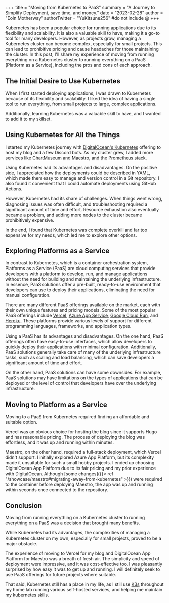 +++
title = "Moving from Kubernetes to PaaS"
summary = "A Journey to Simplify Deployment, save time, and money."
date = "2023-02-28"
author = "Eoin Motherway"
authorTwitter = "YuKitsune256" #do not include @
+++

Kubernetes has been a popular choice for running applications due to its flexibility and scalability.
It is also a valuable skill to have, making it a go-to tool for many developers.
However, as projects grow, managing a Kubernetes cluster can become complex, especially for small projects.
This can lead to prohibitive pricing and cause headaches for those maintaining the cluster.
In this post, I'll share my experience of moving from running everything on a Kubernetes cluster to running everything on a PaaS (Platform as a Service), including the pros and cons of each approach.

## The Initial Desire to Use Kubernetes

When I first started deploying applications, I was drawn to Kubernetes because of its flexibility and scalability.
I liked the idea of having a single tool to run everything, from small projects to large, complex applications.

Additionally, learning Kubernetes was a valuable skill to have, and I wanted to add it to my skillset.

## Using Kubernetes for All the Things

I started my Kubernetes journey with [DigitalOcean's Kubernetes](https://www.digitalocean.com/products/kubernetes) offering to host my blog and a few Discord bots. As my cluster grew, I added more services like [ChartMuseum](https://chartmuseum.com) and [Maestro](/showcase/maestro), and the [Prometheus stack](https://github.com/prometheus-operator/kube-prometheus).

Using Kubernetes had its advantages and disadvantages. On the positive side, I appreciated how the deployments could be described in YAML, which made them easy to manage and version control in a Git repository. I also found it convenient that I could automate deployments using GitHub Actions.

However, Kubernetes had its share of challenges. When things went wrong, diagnosing issues was often difficult, and troubleshooting required a significant amount of time and effort. Resource exhaustion also eventually became a problem, and adding more nodes to the cluster became prohibitively expensive. 

In the end, I found that Kubernetes was complete overkill and far too expensive for my needs, which led me to explore other options.

## Exploring Platforms as a Service

In contrast to Kubernetes, which is a container orchestration system, Platforms as a Service (PaaS) are cloud computing services that provide developers with a platform to develop, run, and manage applications without the need for building and maintaining the underlying infrastructure.
In essence, PaaS solutions offer a pre-built, ready-to-use environment that developers can use to deploy their applications, eliminating the need for manual configuration.

There are many different PaaS offerings available on the market, each with their own unique features and pricing models.
Some of the most popular PaaS offerings include [Vercel](https://vercel.com), [Azure App Service](https://azure.microsoft.com/en-au/products/app-service/), [Google Cloud Run](https://cloud.google.com/run/), and [Heroku](https://www.heroku.com).
These platforms provide various levels of support for different programming languages, frameworks, and application types.

Using a PaaS has its advantages and disadvantages.
On the one hand, PaaS offerings often have easy-to-use interfaces, which allow developers to quickly deploy their applications with minimal configuration. 
Additionally, PaaS solutions generally take care of many of the underlying infrastructure tasks, such as scaling and load balancing, which can save developers a significant amount of time and effort.

On the other hand, PaaS solutions can have some downsides.
For example, PaaS solutions may have limitations on the types of applications that can be deployed or the level of control that developers have over the underlying infrastructure.

## Moving to Platform as a Service

Moving to a PaaS from Kubernetes required finding an affordable and suitable option.

Vercel was an obvious choice for hosting the blog since it supports Hugo and has reasonable pricing.
The process of deploying the blog was effortless, and it was up and running within minutes.

Maestro, on the other hand, required a full-stack deployment, which Vercel didn't support.
I initially explored Azure App Platform, but its complexity made it unsuitable for such a small hobby projects.
I ended up choosing DigitalOcean App Platform due to its fair pricing and my prior experience with DigitalOcean.
Although [some changes]({{< ref "/showcase/maestro#migrating-away-from-kubernetes" >}}) were required to the container before deploying Maestro, the app was up and running within seconds once connected to the repository.

<!-- Todo: Expand on the process, maybe provide a walkthrough? -->

## Conclusion

Moving from running everything on a Kubernetes cluster to running everything on a PaaS was a decision that brought many benefits.

While Kubernetes had its advantages, the complexities of managing a Kubernetes cluster on my own, especially for small projects, proved to be a major obstacle.

The experience of moving to Vercel for my blog and DigitalOcean App Platform for Maestro was a breath of fresh air. The simplicity and speed of deployment were impressive, and it was cost-effective too. I was pleasantly surprised by how easy it was to get up and running.
I will definitely seek to use PaaS offerings for future projects where suitable.

That said, Kubernetes still has a place in my life, as I still use [K3s](https://k3s.io) throughout my home lab running various self-hosted services, and helping me maintain my kubernetes skills.
